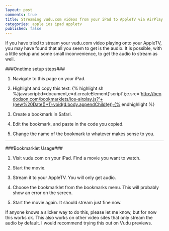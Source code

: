 ```yaml
---
layout: post
comments: true
title: Streaming vudu.com videos from your iPad to AppleTV via AirPlay
categories: apple ios ipad appletv
published: false
---
```

If you have tried to stream your vudu.com video playing onto your AppleTV, you may have found that all you seem to get is the audio. It is possible, with a little setup and some small inconvenience, to get the audio to stream as well.

###Onetime setup steps###

1. Navigate to this page on your iPad.

2. Highlight and copy this text: {% highlight sh %}javascript:d=document,e=d.createElement('script');e.src='http://bendodson.com/bookmarklets/ios-airplay.js?'+(new%20Date()*1);void(d.body.appendChild(e));{% endhighlight %}
3. Create a bookmark in Safari.

4. Edit the bookmark, and paste in the code you copied.

5. Change the name of the bookmark to whatever makes sense to you.

---

###Bookmarklet Usage###

1. Visit vudu.com on your iPad. Find a movie you want to watch.

2. Start the movie.

3. Stream it to your AppleTV. You will only get audio.

4. Choose the bookmarklet from the bookmarks menu. This will probably show an error on the screen.

5. Start the movie again. It should stream just fine now.

If anyone knows a slicker way to do this, please let me know, but for now this works ok. This also works on other video sites that only stream the audio by default. I would recommend trying this out on Vudu previews.
